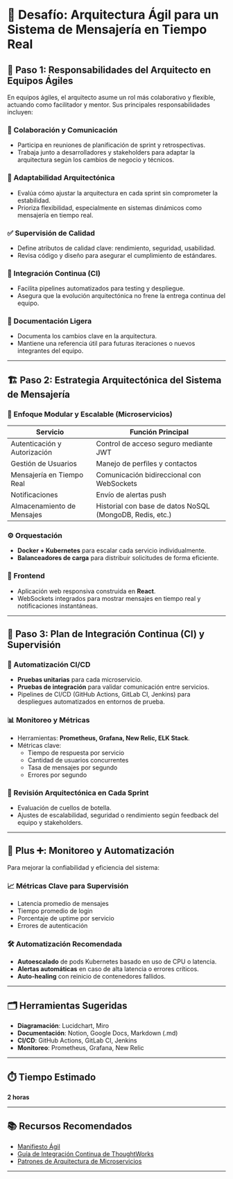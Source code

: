 # 🧱 Desafío: Arquitectura Ágil para un Sistema de Mensajería en Tiempo Real

## 📌 Paso 1: Responsabilidades del Arquitecto en Equipos Ágiles

En equipos ágiles, el arquitecto asume un rol más colaborativo y flexible, actuando como facilitador y mentor. Sus principales responsabilidades incluyen:

### 🎯 Colaboración y Comunicación
- Participa en reuniones de planificación de sprint y retrospectivas.
- Trabaja junto a desarrolladores y stakeholders para adaptar la arquitectura según los cambios de negocio y técnicos.

### 🔄 Adaptabilidad Arquitectónica
- Evalúa cómo ajustar la arquitectura en cada sprint sin comprometer la estabilidad.
- Prioriza flexibilidad, especialmente en sistemas dinámicos como mensajería en tiempo real.

### ✅ Supervisión de Calidad
- Define atributos de calidad clave: rendimiento, seguridad, usabilidad.
- Revisa código y diseño para asegurar el cumplimiento de estándares.

### 🔧 Integración Continua (CI)
- Facilita pipelines automatizados para testing y despliegue.
- Asegura que la evolución arquitectónica no frene la entrega continua del equipo.

### 📄 Documentación Ligera
- Documenta los cambios clave en la arquitectura.
- Mantiene una referencia útil para futuras iteraciones o nuevos integrantes del equipo.

---

## 🏗️ Paso 2: Estrategia Arquitectónica del Sistema de Mensajería

### 🧩 Enfoque Modular y Escalable (Microservicios)

| Servicio | Función Principal |
|----------|-------------------|
| Autenticación y Autorización | Control de acceso seguro mediante JWT |
| Gestión de Usuarios          | Manejo de perfiles y contactos |
| Mensajería en Tiempo Real    | Comunicación bidireccional con WebSockets |
| Notificaciones               | Envío de alertas push |
| Almacenamiento de Mensajes  | Historial con base de datos NoSQL (MongoDB, Redis, etc.) |

### ⚙️ Orquestación
- **Docker + Kubernetes** para escalar cada servicio individualmente.
- **Balanceadores de carga** para distribuir solicitudes de forma eficiente.

### 🎨 Frontend
- Aplicación web responsiva construida en **React**.
- WebSockets integrados para mostrar mensajes en tiempo real y notificaciones instantáneas.

---

## 🚀 Paso 3: Plan de Integración Continua (CI) y Supervisión

### 🔄 Automatización CI/CD
- **Pruebas unitarias** para cada microservicio.
- **Pruebas de integración** para validar comunicación entre servicios.
- Pipelines de CI/CD (GitHub Actions, GitLab CI, Jenkins) para despliegues automatizados en entornos de prueba.

### 📊 Monitoreo y Métricas
- Herramientas: **Prometheus, Grafana, New Relic, ELK Stack**.
- Métricas clave:
  - Tiempo de respuesta por servicio
  - Cantidad de usuarios concurrentes
  - Tasa de mensajes por segundo
  - Errores por segundo

### 🧭 Revisión Arquitectónica en Cada Sprint
- Evaluación de cuellos de botella.
- Ajustes de escalabilidad, seguridad o rendimiento según feedback del equipo y stakeholders.

---

## 🔎 Plus ➕: Monitoreo y Automatización

Para mejorar la confiabilidad y eficiencia del sistema:

### 📈 Métricas Clave para Supervisión
- Latencia promedio de mensajes
- Tiempo promedio de login
- Porcentaje de uptime por servicio
- Errores de autenticación

### 🛠️ Automatización Recomendada
- **Autoescalado** de pods Kubernetes basado en uso de CPU o latencia.
- **Alertas automáticas** en caso de alta latencia o errores críticos.
- **Auto-healing** con reinicio de contenedores fallidos.

---

## 🗂️ Herramientas Sugeridas

- **Diagramación**: Lucidchart, Miro
- **Documentación**: Notion, Google Docs, Markdown (.md)
- **CI/CD**: GitHub Actions, GitLab CI, Jenkins
- **Monitoreo**: Prometheus, Grafana, New Relic

---

## ⏱️ Tiempo Estimado
**2 horas**

---

## 📚 Recursos Recomendados

- [Manifiesto Ágil](https://agilemanifesto.org/)
- [Guía de Integración Continua de ThoughtWorks](https://www.thoughtworks.com/continuous-integration)
- [Patrones de Arquitectura de Microservicios](https://microservices.io/)

---
